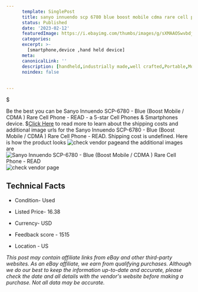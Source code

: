 ```yaml
---
      template: SinglePost
      title: sanyo innuendo scp 6780 blue boost mobile cdma rare cell phone read
      status: Published
      date: '2023-02-12'
      featuredImage: https://i.ebayimg.com/thumbs/images/g/sXMAAOSwvbdj3dgE/s-l225.jpg
      categories: 
      excerpt: >-
        [smartphone,device ,hand held device]
      meta:
      canonicalLink: ''
      description: [handheld,industrially made,well crafted,Portable,Mobile,Compact,Convenient,Lightweight,Maneuverable,Man-portable,Miniature,Carriable,Hand-held,Light,Holdable,Transportable,Mobile device,Pocket-sized,On-the-go,Wireless,Cordless,Compact size,Convenient size, smartphone,device ,hand held device]
      noindex: false
      
        
---
```

$

Be the best you can be Sanyo Innuendo SCP-6780 - Blue (Boost Mobile / CDMA ) Rare Cell Phone - READ - a 5-star Cell Phones & Smartphones device.
$[Click Here](https://www.ebay.com/itm/125753382888?hash=item1d477c57e8%3Ag%3AsXMAAOSwvbdj3dgE&mkevt=1&mkcid=1&mkrid=711-53200-19255-0&campid=%253CePNCampaignId%253E&customid=%253CreferenceId%253E&toolid=10049) to read more to learn about the shipping costs and additional image urls for the Sanyo Innuendo SCP-6780 - Blue (Boost Mobile / CDMA ) Rare Cell Phone - READ. Shipping cost is undefined. Here is how the product looks ![check vendor page](https://i.ebayimg.com/thumbs/images/g/sXMAAOSwvbdj3dgE/s-l225.jpg)and the additional images are![Sanyo Innuendo SCP-6780 - Blue (Boost Mobile / CDMA ) Rare Cell Phone - READ](https://i.ebayimg.com/images/g/sXMAAOSwvbdj3dgE/s-l1600.jpg)![check vendor page](https://origin-galleryplus.ebayimg.com/ws/web/125753382888_2_0_1/225x225.jpg,https://origin-galleryplus.ebayimg.com/ws/web/125753382888_3_0_1/225x225.jpg,https://origin-galleryplus.ebayimg.com/ws/web/125753382888_4_0_1/225x225.jpg,https://origin-galleryplus.ebayimg.com/ws/web/125753382888_5_0_1/225x225.jpg,https://origin-galleryplus.ebayimg.com/ws/web/125753382888_6_0_1/225x225.jpg,https://origin-galleryplus.ebayimg.com/ws/web/125753382888_7_0_1/225x225.jpg,https://origin-galleryplus.ebayimg.com/ws/web/125753382888_8_0_1/225x225.jpg,https://origin-galleryplus.ebayimg.com/ws/web/125753382888_9_0_1/225x225.jpg,https://origin-galleryplus.ebayimg.com/ws/web/125753382888_10_0_1/225x225.jpg,https://origin-galleryplus.ebayimg.com/ws/web/125753382888_11_0_1/225x225.jpg,https://origin-galleryplus.ebayimg.com/ws/web/125753382888_12_0_1/225x225.jpg,https://origin-galleryplus.ebayimg.com/ws/web/125753382888_13_0_1/225x225.jpg)



 ## Technical Facts 



     
      

 - Condition- Used 


      

 - Listed Price- 16.38 


      

 - Currency- USD 


      

 - Feedback score - 1515 


      

 - Location - US 


      
      

 *_This post may contain affiliate links from eBay and other third-party websites. As an eBay affiliate, we earn from qualifying purchases. Although we do our best to keep the information up-to-date and accurate, please check the date and all details with the vendor's website before making a purchase. Not all data may be accurate._*






